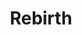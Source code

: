 ---
pid: LLL13
title: Rebirth
location_transcription: 
zipcode: '18901'
outside_phl: 'Doylestown PA '
neighborhood: 
age: '59'
age_range: 50-59
instagram: 
image_file_name: LLL_13.jpg
proposal_transcription: Monument that expresses concept of Rebirth. I feel like Phila
  has undergone several rebirths all over the city + continues to be in that process
  / needs to continue that process
topic: History,Philadelphia,Uplifting
topic_summary: 0, 0, 0
type: Conceptual
keywords_other: Rebirth, Future
credit: Andy Kind-Rubin
image_labels: 
twitter: 
facebook: 
permalink: "/monuments/lll13/"
layout: item-page
---